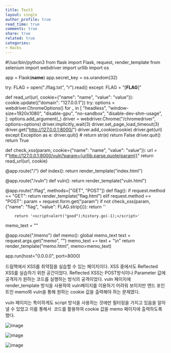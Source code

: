 ```yaml
---
title: Test3
layout: single
author_profile: true
read_time: true
comments: true
share: true
related: true
categories:
- Hacks
---
```


#!/usr/bin/python3
from flask import Flask, request, render_template
from selenium import webdriver
import urllib
import os

app = Flask(__name__)
app.secret_key = os.urandom(32)

try:
    FLAG = open("./flag.txt", "r").read()
except:
    FLAG = "[**FLAG**]"


def read_url(url, cookie={"name": "name", "value": "value"}):
    cookie.update({"domain": "127.0.0.1"})
    try:
        options = webdriver.ChromeOptions()
        for _ in [
            "headless",
            "window-size=1920x1080",
            "disable-gpu",
            "no-sandbox",
            "disable-dev-shm-usage",
        ]:
            options.add_argument(_)
        driver = webdriver.Chrome("/chromedriver", options=options)
        driver.implicitly_wait(3)
        driver.set_page_load_timeout(3)
        driver.get("http://127.0.0.1:8000/")
        driver.add_cookie(cookie)
        driver.get(url)
    except Exception as e:
        driver.quit()
        # return str(e)
        return False
    driver.quit()
    return True


def check_xss(param, cookie={"name": "name", "value": "value"}):
    url = f"http://127.0.0.1:8000/vuln?param={urllib.parse.quote(param)}"
    return read_url(url, cookie)


@app.route("/")
def index():
    return render_template("index.html")


@app.route("/vuln")
def vuln():
    return render_template("vuln.html")


@app.route("/flag", methods=["GET", "POST"])
def flag():
    if request.method == "GET":
        return render_template("flag.html")
    elif request.method == "POST":
        param = request.form.get("param")
        if not check_xss(param, {"name": "flag", "value": FLAG.strip()}):
            return '<script>alert("wrong??");history.go(-1);</script>'

        return '<script>alert("good");history.go(-1);</script>'


memo_text = ""


@app.route("/memo")
def memo():
    global memo_text
    text = request.args.get("memo", "")
    memo_text += text + "\n"
    return render_template("memo.html", memo=memo_text)


app.run(host="0.0.0.0", port=8000)

드림핵에서 XSS를 취약점을 실습할 수 있는 페이지이다.
XSS 중에서도 Reflected XSS를 실습하기 위한 공간이었다.
Reflected XSS는 POST방식이나 Parameter 값에 공격자가 원하는 코드를 실행하는 방식의 공격이었다.
vuln 페이지에 render_template 방식을 사용하여 vuln페이지를 이용하기 어려워 보이지만 엔드 포인트인 memo와 vuln을 통해
원하는 cookie 값을 출력해야 하는 문제였다.

vuln 페이지는 특이하게도 script 방식을 사용하는 것에만 필터링을 가지고 있음을 알아낼 수 있었고
이를 통해서 <img src onerror="location='/memo?memo='+document.cookie;"> 코드를 활용하여 cookie 값을 memo 페이지에 출력하도록 했다.

![image](https://user-images.githubusercontent.com/81688651/191682782-13f7c147-71e5-492d-909d-f53186506b01.png)

![image](https://user-images.githubusercontent.com/81688651/191683807-47ace896-13dd-42ad-ab3e-b118be3ff7d3.png)

![image](https://user-images.githubusercontent.com/81688651/191683885-bda98c38-ac8d-49a9-a7ae-4c0b7069aaca.png)



